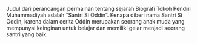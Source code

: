 Judul dari perancangan permainan tentang sejarah Biografi Tokoh Pendiri
Muhammadiyah adalah “Santri Si Oddin”. Kenapa diberi nama Santri Si Oddin, karena
dalam cerita Oddin merupakan seorang anak muda yang mempunyai keinginan untuk
belajar dan memiliki gelar menjadi seorang santri yang baik.